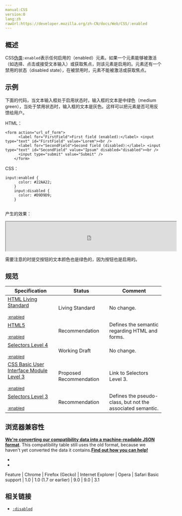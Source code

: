 ```yaml
---
manual:CSS
version:0
lang:zh
rawUrl:https://developer.mozilla.org/zh-CN/docs/Web/CSS/:enabled
---
```





## 概述<a name="概述"></a>


CSS[伪类](%28396 "Pseudo-classes")`:enabled`表示任何启用的（enabled）元素。如果一个元素能够被激活（如选择、点击或接受文本输入）或获取焦点，则该元素是启用的。元素还有一个禁用的状态（disabled state），在被禁用时，元素不能被激活或获取焦点。


## 示例<a name="示例"></a>


下面的代码，当文本输入框处于启用状态时，输入框的文本是中绿色（medium green），当处于禁用状态时，输入框的文本是灰色。这样可以把元素是否可用反馈给用户。



HTML：


```
<form action="url_of_form">
      <label for="FirstField">First field (enabled):</label> <input type="text" id="FirstField" value="Lorem"><br />
      <label for="SecondField">Second field (disabled):</label> <input type="text" id="SecondField" value="Ipsum" disabled="disabled"><br />
      <input type="submit" value="Submit" />
    </form>
```


CSS：


```
input:enabled {
      color: #22AA22;
    }
    input:disabled {
      color: #D9D9D9;
    } 
 

```


产生的效果：

<iframe src='https://mdn.mozillademos.org/zh-CN/docs/Web/CSS/:enabled$samples/Enabled_Disabled_Inputs_Example?revision=730599' width='550' height='95'></iframe>

需要注意的时提交按钮的文本颜色也是绿色的，因为按钮也是启用的。


## 规范<a name="规范"></a>

Specification | Status | Comment 
 ---  |  ---  |  ---  | 
[HTML Living Standard<br></br><small>:enabled</small>](%29813 "") | Living Standard | No change. 
[HTML5<br></br><small>:enabled</small>](%29814 "") | Recommendation | Defines the semantic regarding HTML and forms. 
[Selectors Level 4<br></br><small>:enabled</small>](%29736 "") | Working Draft | No change. 
[CSS Basic User Interface Module Level 3<br></br><small>:enabled</small>](%29737 "") | Proposed Recommendation | Link to Selectors Level 3. 
[Selectors Level 3<br></br><small>:enabled</small>](%29738 "") | Recommendation | Defines the pseudo-class, but not the associated semantic. 


## 浏览器兼容性<a name="浏览器兼容性"></a>


**[We&#39;re converting our compatibility data into a machine-readable JSON format](%3344 "")**. This compatibility table still uses the old format, because we haven&#39;t yet converted the data it contains.**[Find out how you can help!](%3392 "")**


* 
* 

Feature | Chrome | Firefox (Gecko) | Internet Explorer | Opera | Safari 
Basic support | 1.0 | 1.0 (1.7 or earlier) | 9.0 | 9.0 | 3.1 




## 相关链接<a name="相关链接"></a>

* [`:disabled`](%27913 ":disabled 是 CSS 伪类，表示任何被禁用的元素。如果一个元素不能被激活（如选择、点击或接受文本输入）或获取焦点，则该元素处于被禁用状态。元素还有一个启用状态（enabled state），在启用状态下，元素可以被激活或获取焦点。")



